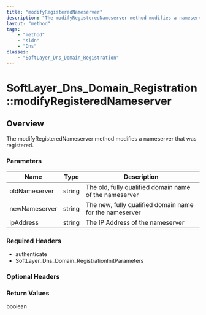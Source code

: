 ```yaml
---
title: "modifyRegisteredNameserver"
description: "The modifyRegisteredNameserver method modifies a nameserver that was registered."
layout: "method"
tags:
    - "method"
    - "sldn"
    - "Dns"
classes:
    - "SoftLayer_Dns_Domain_Registration"
---
```

# SoftLayer_Dns_Domain_Registration::modifyRegisteredNameserver
## Overview 
The modifyRegisteredNameserver method modifies a nameserver that was registered. 

### Parameters 
|Name | Type | Description |
| --- | --- | --- |
|oldNameserver| string| The old, fully qualified domain name of the nameserver|
|newNameserver| string| The new, fully qualified domain name for the nameserver|
|ipAddress| string| The IP Address of the nameserver|


### Required Headers
* authenticate
* SoftLayer_Dns_Domain_RegistrationInitParameters

### Optional Headers

### Return Values
boolean

